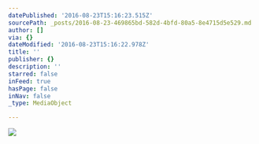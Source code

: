 ```yaml
---
datePublished: '2016-08-23T15:16:23.515Z'
sourcePath: _posts/2016-08-23-469865bd-582d-4bfd-80a5-8e4715d5e529.md
author: []
via: {}
dateModified: '2016-08-23T15:16:22.978Z'
title: ''
publisher: {}
description: ''
starred: false
inFeed: true
hasPage: false
inNav: false
_type: MediaObject

---
```

![](https://the-grid-user-content.s3-us-west-2.amazonaws.com/82d08c90-fbc1-45cf-b805-1d9420b0465c.jpg)